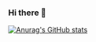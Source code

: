 ### Hi there 👋
[![Anurag's GitHub stats](https://github-readme-stats.vercel.app/api?yanggengjelly=anuraghazra)](https://github.com/anuraghazra/github-readme-stats)

<!--
**yanggengjelly/yanggengjelly** is a ✨ _special_ ✨ repository because its `README.md` (this file) appears on your GitHub profile.

Here are some ideas to get you started:

- 🔭 I’m currently working on ...
- 🌱 I’m currently learning ...
- 👯 I’m looking to collaborate on ...
- 🤔 I’m looking for help with ...
- 💬 Ask me about ...
- 📫 How to reach me: ...
- 😄 Pronouns: ...
- ⚡ Fun fact: ...
-->
